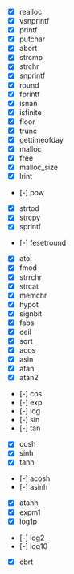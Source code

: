 - [x] realloc
- [x] vsnprintf
- [x] printf
- [x] putchar
- [x] abort
- [x] strcmp
- [x] strchr
- [x] snprintf 
- [x] round 
- [x] fprintf
- [x] isnan
- [x] isfinite
- [x] floor
- [x] trunc
- [x] gettimeofday
- [x] malloc
- [x] free
- [x] malloc_size
- [x] lrint
- [-] pow
- [x] strtod 
- [x] strcpy
- [x] sprintf
- [-] fesetround
- [x] atoi
- [x] fmod
- [x] strrchr
- [x] strcat
- [x] memchr
- [x] hypot
- [x] signbit
- [x] fabs
- [x] ceil
- [x] sqrt
- [x] acos
- [x] asin
- [x] atan
- [x] atan2
- [-] cos
- [-] exp
- [-] log
- [-] sin
- [-] tan
- [x] cosh
- [x] sinh
- [x] tanh
- [-] acosh
- [-] asinh
- [x] atanh 
- [x] expm1 
- [x] log1p
- [-] log2
- [-] log10
- [x] cbrt